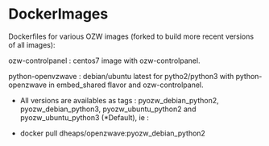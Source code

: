 # DockerImages
Dockerfiles for various OZW images (forked to build more recent versions of all images):

ozw-controlpanel : centos7 image with ozw-controlpanel.

python-openvzwave : debian/ubuntu latest for pytho2/python3 with python-openzwave in embed_shared flavor and ozw-controlpanel.
 - All versions are availables as tags : pyozw_debian_python2, pyozw_debian_python3, pyozw_ubuntu_python2 and pyozw_ubuntu_python3 (*Default), ie :

 - docker pull dheaps/openzwave:pyozw_debian_python2
